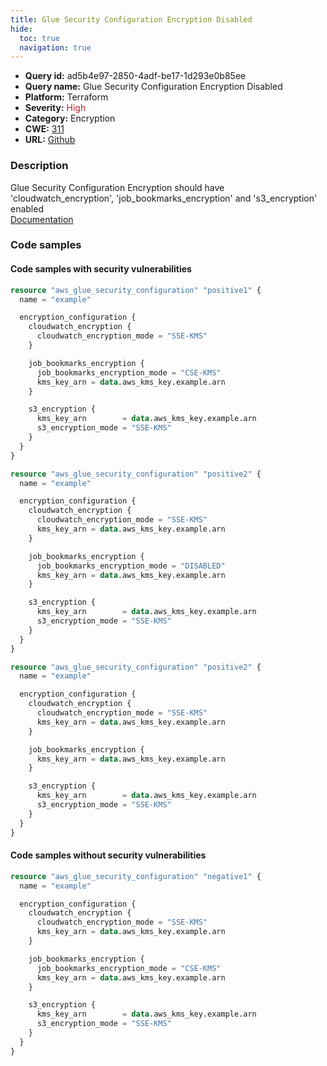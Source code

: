 ```yaml
---
title: Glue Security Configuration Encryption Disabled
hide:
  toc: true
  navigation: true
---
```


<style>
  .highlight .hll {
    background-color: #ff171742;
  }
  .md-content {
    max-width: 1100px;
    margin: 0 auto;
  }
</style>

-   **Query id:** ad5b4e97-2850-4adf-be17-1d293e0b85ee
-   **Query name:** Glue Security Configuration Encryption Disabled
-   **Platform:** Terraform
-   **Severity:** <span style="color:#bb2124">High</span>
-   **Category:** Encryption
-   **CWE:** <a href="https://cwe.mitre.org/data/definitions/311.html" onclick="newWindowOpenerSafe(event, 'https://cwe.mitre.org/data/definitions/311.html')">311</a>
-   **URL:** [Github](https://github.com/Checkmarx/kics/tree/master/assets/queries/terraform/aws/glue_security_configuration_encryption_disabled)

### Description
Glue Security Configuration Encryption should have 'cloudwatch_encryption', 'job_bookmarks_encryption' and 's3_encryption' enabled<br>
[Documentation](https://registry.terraform.io/providers/hashicorp/aws/latest/docs/resources/glue_security_configuration#encryption_configuration)

### Code samples
#### Code samples with security vulnerabilities
```tf title="Positive test num. 1 - tf file" hl_lines="5"
resource "aws_glue_security_configuration" "positive1" {
  name = "example"

  encryption_configuration {
    cloudwatch_encryption {
      cloudwatch_encryption_mode = "SSE-KMS"
    }

    job_bookmarks_encryption {
      job_bookmarks_encryption_mode = "CSE-KMS"
      kms_key_arn = data.aws_kms_key.example.arn
    }

    s3_encryption {
      kms_key_arn        = data.aws_kms_key.example.arn
      s3_encryption_mode = "SSE-KMS"
    }
  }
}

```
```tf title="Positive test num. 2 - tf file" hl_lines="11"
resource "aws_glue_security_configuration" "positive2" {
  name = "example"

  encryption_configuration {
    cloudwatch_encryption {
      cloudwatch_encryption_mode = "SSE-KMS"
      kms_key_arn = data.aws_kms_key.example.arn
    }

    job_bookmarks_encryption {
      job_bookmarks_encryption_mode = "DISABLED"
      kms_key_arn = data.aws_kms_key.example.arn
    }

    s3_encryption {
      kms_key_arn        = data.aws_kms_key.example.arn
      s3_encryption_mode = "SSE-KMS"
    }
  }
}

```
```tf title="Positive test num. 3 - tf file" hl_lines="10"
resource "aws_glue_security_configuration" "positive2" {
  name = "example"

  encryption_configuration {
    cloudwatch_encryption {
      cloudwatch_encryption_mode = "SSE-KMS"
      kms_key_arn = data.aws_kms_key.example.arn
    }

    job_bookmarks_encryption {
      kms_key_arn = data.aws_kms_key.example.arn
    }

    s3_encryption {
      kms_key_arn        = data.aws_kms_key.example.arn
      s3_encryption_mode = "SSE-KMS"
    }
  }
}

```


#### Code samples without security vulnerabilities
```tf title="Negative test num. 1 - tf file"
resource "aws_glue_security_configuration" "negative1" {
  name = "example"

  encryption_configuration {
    cloudwatch_encryption {
      cloudwatch_encryption_mode = "SSE-KMS"
      kms_key_arn = data.aws_kms_key.example.arn
    }

    job_bookmarks_encryption {
      job_bookmarks_encryption_mode = "CSE-KMS"
      kms_key_arn = data.aws_kms_key.example.arn
    }

    s3_encryption {
      kms_key_arn        = data.aws_kms_key.example.arn
      s3_encryption_mode = "SSE-KMS"
    }
  }
}

```
